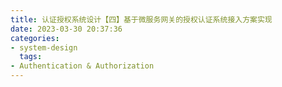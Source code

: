 ```yaml
---
title: 认证授权系统设计【四】基于微服务网关的授权认证系统接入方案实现
date: 2023-03-30 20:37:36
categories:
- system-design
  tags:
- Authentication & Authorization
---
```

